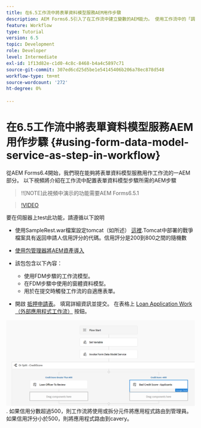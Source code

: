 ```yaml
---
title: 在6.5工作流中將表單資料模型服務AEM用作步驟
description: AEM Forms6.5引入了在工作流中建立變數的AEM能力。 使用工作流中的「調用表單資料模型服務」這一新功AEM能變得非常容易。 以下視頻將引導您完成在工作流中使用調用表單資料模型服務所涉AEM及的步驟。
feature: Workflow
type: Tutorial
version: 6.5
topic: Development
role: Developer
level: Intermediate
exl-id: 1f13d82e-c1d0-4c8c-8468-b4a4c5897c71
source-git-commit: 307ed6cd25d5be1e54145406b206a78ec878d548
workflow-type: tm+mt
source-wordcount: '272'
ht-degree: 0%

---
```


# 在6.5工作流中將表單資料模型服務AEM用作步驟 {#using-form-data-model-service-as-step-in-workflow}

從AEM Forms6.4開始，我們現在能夠將表單資料模型服務用作工作流的一AEM部分。 以下視頻將介紹在工作流中配置表單資料模型步驟所需的AEM步驟

>!![NOTE]此視頻中演示的功能需要AEM Forms6.5.1


>[!VIDEO](https://video.tv.adobe.com/v/28145?quality=9&learn=on)

要在伺服器上test此功能，請遵循以下說明

* 使用SampleRest.war檔案設定tomcat（如所述） [這裡](https://helpx.adobe.com/experience-manager/kt/forms/using/preparing-datasource-for-form-data-model-tutorial-use.html).Tomcat中部署的戰爭檔案具有返回申請人信用評分的代碼。信用評分是200到800之間的隨機數

* [ 使用包管理器將AEM資產導入](assets/aem65-loanapplication.zip)
* 該包包含以下內容：

   * 使用FDM步驟的工作流模型。
   * 在FDM步驟中使用的窗體資料模型。
   * 用於在提交時觸發工作流的自適應表單。
* 開啟 [抵押申請表](http://localhost:4502/content/dam/formsanddocuments/loanapplication/jcr:content?wcmmode=disabled)。 填寫詳細資訊並提交。 在表格上 [Loan Application Work（外部應用程式工作流）](http://http://localhost:4502/editor.html/conf/global/settings/workflow/models/LoanApplication2.html) 按鈕。

![ 工作流程 ](assets/invokefdm651.PNG).
如果信用分數超過500，則工作流將使用或拆分元件將應用程式路由到管理員。 如果信用評分小於500，則將應用程式路由到cavery。
